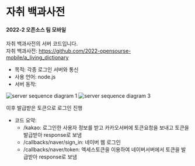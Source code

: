 # 자취 백과사전
#### 2022-2 오픈소스 팀 모바일  
자취 백과사전의 서버 코드입니다.  
자취 백과사전: https://github.com/2022-opensourse-mobile/a_living_dictionary  

  - 목적: 각종 로그인 서버와 통신 
  - 사용 언어: node.js      
  - 서버 동작:     
  
![server sequence diagram 1](https://user-images.githubusercontent.com/102962030/206417788-62545f7f-7c42-4a17-8284-ee59e8cea829.png)
![server sequence diagram 3](https://user-images.githubusercontent.com/102962030/206436861-c25b5d69-dfa8-4f23-9153-60cb4ee9c503.png)


  이후 발급받은 토큰으로 로그인 진행
  
  - 코드 요약: 
    - /kakao: 로그인한 사용자 정보를 받고 카카오서버에 토큰요청을 보내고 토큰을 발급받아 response로 보냄
    - /callbacks/naver/sign_in: 네이버 웹 로그인
    - /callbacks/naver/token: 엑세스토큰을 이용하여 네이버서버에서 토큰을 발급받아 response로 보냄
